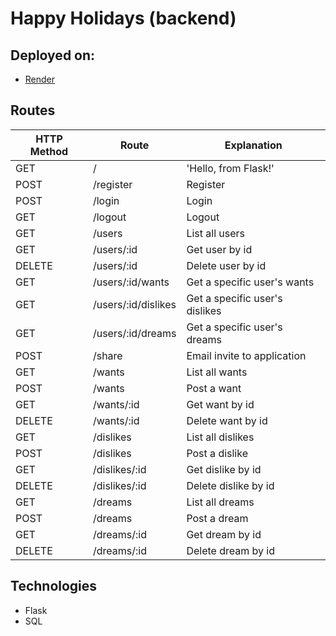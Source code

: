 # Happy Holidays (backend)

## Deployed on:

- [Render](https://happy-holidays-backend.onrender.com/)

## Routes

| HTTP Method | Route               | Explanation                    |
| ----------- | ------------------- | ------------------------------ |
| GET         | /                   | 'Hello, from Flask!'           |
| POST        | /register           | Register                       |
| POST        | /login              | Login                          |
| GET         | /logout             | Logout                         |
| GET         | /users              | List all users                 |
| GET         | /users/:id          | Get user by id                 |
| DELETE      | /users/:id          | Delete user by id              |
| GET         | /users/:id/wants    | Get a specific user's wants    |
| GET         | /users/:id/dislikes | Get a specific user's dislikes |
| GET         | /users/:id/dreams   | Get a specific user's dreams   |
| POST        | /share              | Email invite to application    |
| GET         | /wants              | List all wants                 |
| POST        | /wants              | Post a want                    |
| GET         | /wants/:id          | Get want by id                 |
| DELETE      | /wants/:id          | Delete want by id              |
| GET         | /dislikes           | List all dislikes              |
| POST        | /dislikes           | Post a dislike                 |
| GET         | /dislikes/:id       | Get dislike by id              |
| DELETE      | /dislikes/:id       | Delete dislike by id           |
| GET         | /dreams             | List all dreams                |
| POST        | /dreams             | Post a dream                   |
| GET         | /dreams/:id         | Get dream by id                |
| DELETE      | /dreams/:id         | Delete dream by id             |

## Technologies

- Flask
- SQL
